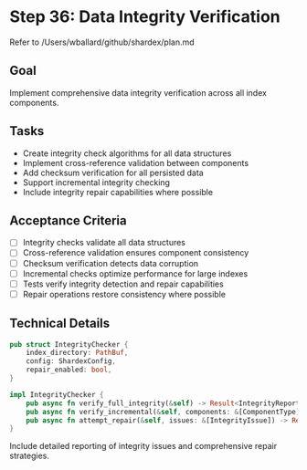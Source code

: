 # Step 36: Data Integrity Verification

Refer to /Users/wballard/github/shardex/plan.md

## Goal
Implement comprehensive data integrity verification across all index components.

## Tasks
- Create integrity check algorithms for all data structures
- Implement cross-reference validation between components
- Add checksum verification for all persisted data
- Support incremental integrity checking
- Include integrity repair capabilities where possible

## Acceptance Criteria
- [ ] Integrity checks validate all data structures
- [ ] Cross-reference validation ensures component consistency
- [ ] Checksum verification detects data corruption
- [ ] Incremental checks optimize performance for large indexes
- [ ] Tests verify integrity detection and repair capabilities
- [ ] Repair operations restore consistency where possible

## Technical Details
```rust
pub struct IntegrityChecker {
    index_directory: PathBuf,
    config: ShardexConfig,
    repair_enabled: bool,
}

impl IntegrityChecker {
    pub async fn verify_full_integrity(&self) -> Result<IntegrityReport, ShardexError>;
    pub async fn verify_incremental(&self, components: &[ComponentType]) -> Result<IntegrityReport, ShardexError>;
    pub async fn attempt_repair(&self, issues: &[IntegrityIssue]) -> Result<RepairReport, ShardexError>;
}
```

Include detailed reporting of integrity issues and comprehensive repair strategies.
